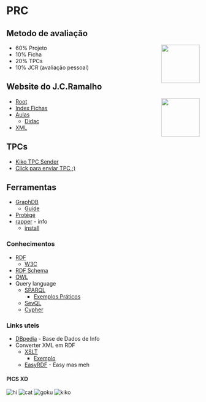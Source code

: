 # PRC

## Metodo de avaliação
<img height=100p style="float:right" src="http://www.stickpng.com/assets/images/586295ba3796e30ac4468739.png">

* 60% Projeto
* 10% Ficha
* 20% TPCs
* 10% JCR (avaliação pessoal)

## Website do J.C.Ramalho
<img height=100p style="float:right" src="http://www4.di.uminho.pt/~jcr/images/jcr-keep.jpg">

* [Root](http://www4.di.uminho.pt/~jcr/)
* [Index Fichas](http://www4.di.uminho.pt/~jcr/AULAS/didac/RepFichas/site/index-fichas.html)
* [Aulas](http://www4.di.uminho.pt/~jcr/AULAS)
    * [Didac](http://www4.di.uminho.pt/~jcr/AULAS/didac/)
* [XML](http://www4.di.uminho.pt/~jcr/XML/)

## TPCs
* <a href="mailto:jcr@di.uminho.pt?subject=PRC2018::A78416::TPY
&body=Boas,&#13;&#10; Envio em anexo o manifesto, que contem link para o repo GitHub com o TPC">Kiko TPC Sender</a>
* <a href="mailto:jcr@di.uminho.pt?subject=PRC2018::AXXXXX::TPY">Click para enviar TPC ;)</a>

## Ferramentas
* [GraphDB](https://www.ontotext.com/company/news/ontotexts-graphdb-8-8-0-enriches-the-knowledge-graph-experience/)
    * [Guide](http://graphdb.ontotext.com/documentation/free/quick-start-guide.html)
* [Protégé](https://protege.stanford.edu/)
* [rapper](http://librdf.org/raptor/rapper.html) - info
    * [install](https://www.howtoinstall.co/en/ubuntu/trusty/raptor-utils)


### Conhecimentos
* [RDF](https://en.wikipedia.org/wiki/Resource_Description_Framework)
    * [W3C](https://www.w3.org/RDF/)
* [RDF Schema](https://en.wikipedia.org/wiki/RDF_Schema)
* [OWL](https://en.wikipedia.org/wiki/Web_Ontology_Language)
* Query language
    * [SPARQL](https://en.wikipedia.org/wiki/SPARQL)
        * [Exemplos Práticos](https://www.w3.org/2009/Talks/0615-qbe/)
    * [SevQL]()
    * [Cypher](https://en.wikipedia.org/wiki/Cypher_Query_Language)

### Links uteis
* [DBpedia](https://wiki.dbpedia.org/) - Base de Dados de Info
* Converter XML em RDF
    * [XSLT](https://www.w3.org/community/rax/wiki/XML_to_RDF_Transformation_processes_using_XSLT)
        * [Exemplo](https://stackoverflow.com/questions/25959107/convert-xml-file-to-rdf-xml-using-xslt)
    * [EasyRDF](http://www.easyrdf.org/converter) - Easy mas meh


#### PICS XD
![hi](http://www.stickpng.com/assets/images/586295ba3796e30ac4468739.png)
![cat](https://media3.giphy.com/media/L3nWlmgyqCeU8/giphy.gif)
![goku](http://image.noelshack.com/fichiers/2014/38/1410967177-dragonballzgif-0.gif)
![kiko](https://media1.tenor.com/images/9e01369c2339ebb3ba93a56c258004e4/tenor.gif?itemid=12302415)
